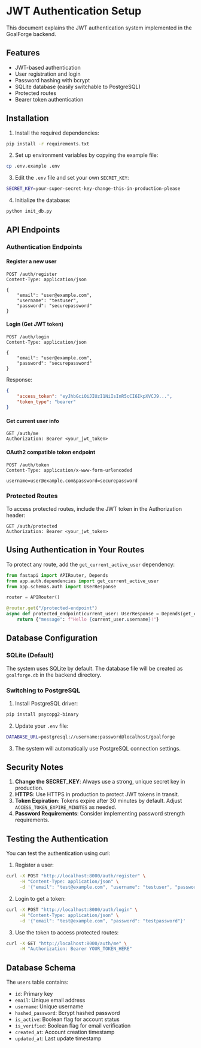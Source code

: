 # JWT Authentication Setup

This document explains the JWT authentication system implemented in the GoalForge backend.

## Features

- JWT-based authentication
- User registration and login
- Password hashing with bcrypt
- SQLite database (easily switchable to PostgreSQL)
- Protected routes
- Bearer token authentication

## Installation

1. Install the required dependencies:
```bash
pip install -r requirements.txt
```

2. Set up environment variables by copying the example file:
```bash
cp .env.example .env
```

3. Edit the `.env` file and set your own `SECRET_KEY`:
```bash
SECRET_KEY=your-super-secret-key-change-this-in-production-please
```

4. Initialize the database:
```bash
python init_db.py
```

## API Endpoints

### Authentication Endpoints

#### Register a new user
```http
POST /auth/register
Content-Type: application/json

{
    "email": "user@example.com",
    "username": "testuser",
    "password": "securepassword"
}
```

#### Login (Get JWT token)
```http
POST /auth/login
Content-Type: application/json

{
    "email": "user@example.com",
    "password": "securepassword"
}
```

Response:
```json
{
    "access_token": "eyJhbGciOiJIUzI1NiIsInR5cCI6IkpXVCJ9...",
    "token_type": "bearer"
}
```

#### Get current user info
```http
GET /auth/me
Authorization: Bearer <your_jwt_token>
```

#### OAuth2 compatible token endpoint
```http
POST /auth/token
Content-Type: application/x-www-form-urlencoded

username=user@example.com&password=securepassword
```

### Protected Routes

To access protected routes, include the JWT token in the Authorization header:

```http
GET /auth/protected
Authorization: Bearer <your_jwt_token>
```

## Using Authentication in Your Routes

To protect any route, add the `get_current_active_user` dependency:

```python
from fastapi import APIRouter, Depends
from app.auth.dependencies import get_current_active_user
from app.schemas.auth import UserResponse

router = APIRouter()

@router.get("/protected-endpoint")
async def protected_endpoint(current_user: UserResponse = Depends(get_current_active_user)):
    return {"message": f"Hello {current_user.username}!"}
```

## Database Configuration

### SQLite (Default)
The system uses SQLite by default. The database file will be created as `goalforge.db` in the backend directory.

### Switching to PostgreSQL

1. Install PostgreSQL driver:
```bash
pip install psycopg2-binary
```

2. Update your `.env` file:
```bash
DATABASE_URL=postgresql://username:password@localhost/goalforge
```

3. The system will automatically use PostgreSQL connection settings.

## Security Notes

1. **Change the SECRET_KEY**: Always use a strong, unique secret key in production.
2. **HTTPS**: Use HTTPS in production to protect JWT tokens in transit.
3. **Token Expiration**: Tokens expire after 30 minutes by default. Adjust `ACCESS_TOKEN_EXPIRE_MINUTES` as needed.
4. **Password Requirements**: Consider implementing password strength requirements.

## Testing the Authentication

You can test the authentication using curl:

1. Register a user:
```bash
curl -X POST "http://localhost:8000/auth/register" \
     -H "Content-Type: application/json" \
     -d '{"email": "test@example.com", "username": "testuser", "password": "testpassword"}'
```

2. Login to get a token:
```bash
curl -X POST "http://localhost:8000/auth/login" \
     -H "Content-Type: application/json" \
     -d '{"email": "test@example.com", "password": "testpassword"}'
```

3. Use the token to access protected routes:
```bash
curl -X GET "http://localhost:8000/auth/me" \
     -H "Authorization: Bearer YOUR_TOKEN_HERE"
```

## Database Schema

The `users` table contains:
- `id`: Primary key
- `email`: Unique email address
- `username`: Unique username
- `hashed_password`: Bcrypt hashed password
- `is_active`: Boolean flag for account status
- `is_verified`: Boolean flag for email verification
- `created_at`: Account creation timestamp
- `updated_at`: Last update timestamp
